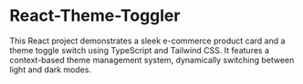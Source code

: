 # React-Theme-Toggler
 This React project demonstrates a sleek e-commerce product card and a theme toggle switch using TypeScript and Tailwind CSS. It features a context-based theme management system, dynamically switching between light and dark modes.
